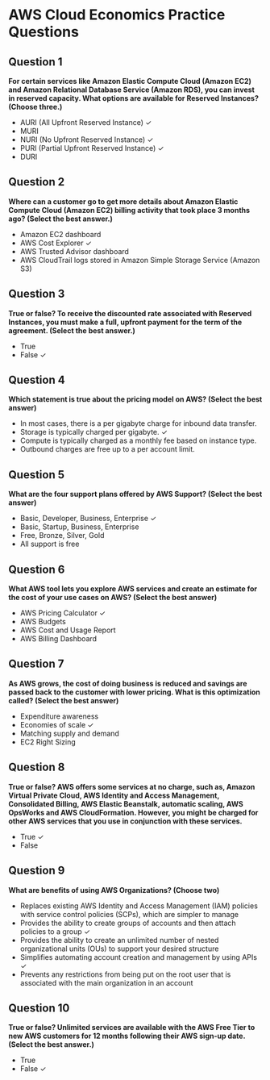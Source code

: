 # AWS Cloud Economics Practice Questions

## Question 1
**For certain services like Amazon Elastic Compute Cloud (Amazon EC2) and Amazon Relational Database Service (Amazon RDS), you can invest in reserved capacity. What options are available for Reserved Instances? (Choose three.)**
- AURI (All Upfront Reserved Instance) ✓
- MURI
- NURI (No Upfront Reserved Instance) ✓
- PURI (Partial Upfront Reserved Instance) ✓
- DURI

## Question 2
**Where can a customer go to get more details about Amazon Elastic Compute Cloud (Amazon EC2) billing activity that took place 3 months ago? (Select the best answer.)**
- Amazon EC2 dashboard
- AWS Cost Explorer ✓
- AWS Trusted Advisor dashboard
- AWS CloudTrail logs stored in Amazon Simple Storage Service (Amazon S3)

## Question 3
**True or false? To receive the discounted rate associated with Reserved Instances, you must make a full, upfront payment for the term of the agreement. (Select the best answer.)**
- True
- False ✓

## Question 4
**Which statement is true about the pricing model on AWS? (Select the best answer)**
- In most cases, there is a per gigabyte charge for inbound data transfer.
- Storage is typically charged per gigabyte. ✓
- Compute is typically charged as a monthly fee based on instance type.
- Outbound charges are free up to a per account limit.

## Question 5
**What are the four support plans offered by AWS Support? (Select the best answer)**
- Basic, Developer, Business, Enterprise ✓
- Basic, Startup, Business, Enterprise
- Free, Bronze, Silver, Gold
- All support is free

## Question 6
**What AWS tool lets you explore AWS services and create an estimate for the cost of your use cases on AWS? (Select the best answer)**
- AWS Pricing Calculator ✓
- AWS Budgets
- AWS Cost and Usage Report
- AWS Billing Dashboard

## Question 7
**As AWS grows, the cost of doing business is reduced and savings are passed back to the customer with lower pricing. What is this optimization called? (Select the best answer)**
- Expenditure awareness
- Economies of scale ✓
- Matching supply and demand
- EC2 Right Sizing

## Question 8
**True or false? AWS offers some services at no charge, such as, Amazon Virtual Private Cloud, AWS Identity and Access Management, Consolidated Billing, AWS Elastic Beanstalk, automatic scaling, AWS OpsWorks and AWS CloudFormation. However, you might be charged for other AWS services that you use in conjunction with these services.**
- True ✓
- False

## Question 9
**What are benefits of using AWS Organizations? (Choose two)**
- Replaces existing AWS Identity and Access Management (IAM) policies with service control policies (SCPs), which are simpler to manage
- Provides the ability to create groups of accounts and then attach policies to a group ✓
- Provides the ability to create an unlimited number of nested organizational units (OUs) to support your desired structure
- Simplifies automating account creation and management by using APIs ✓
- Prevents any restrictions from being put on the root user that is associated with the main organization in an account

## Question 10
**True or false? Unlimited services are available with the AWS Free Tier to new AWS customers for 12 months following their AWS sign-up date. (Select the best answer.)**
- True
- False ✓
